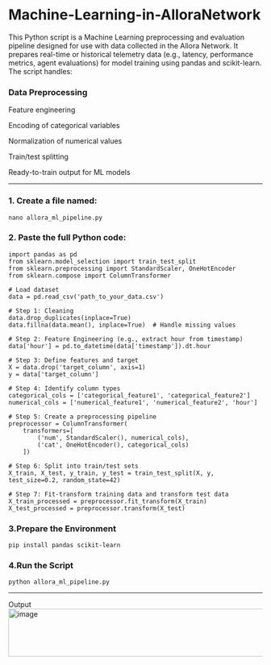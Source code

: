 # Machine-Learning-in-AlloraNetwork
This Python script is a Machine Learning preprocessing and evaluation pipeline designed for use with data collected in the Allora Network. It prepares real-time or historical telemetry data (e.g., latency, performance metrics, agent evaluations) for model training using pandas and scikit-learn.
The script handles:

### Data Preprocessing

Feature engineering

Encoding of categorical variables

Normalization of numerical values

Train/test splitting

Ready-to-train output for ML models

---

### 1. Create a file named:
```
nano allora_ml_pipeline.py
```
### 2. Paste the full Python code:
```
import pandas as pd
from sklearn.model_selection import train_test_split
from sklearn.preprocessing import StandardScaler, OneHotEncoder
from sklearn.compose import ColumnTransformer

# Load dataset
data = pd.read_csv('path_to_your_data.csv')

# Step 1: Cleaning
data.drop_duplicates(inplace=True)
data.fillna(data.mean(), inplace=True)  # Handle missing values

# Step 2: Feature Engineering (e.g., extract hour from timestamp)
data['hour'] = pd.to_datetime(data['timestamp']).dt.hour

# Step 3: Define features and target
X = data.drop('target_column', axis=1)
y = data['target_column']

# Step 4: Identify column types
categorical_cols = ['categorical_feature1', 'categorical_feature2']
numerical_cols = ['numerical_feature1', 'numerical_feature2', 'hour']

# Step 5: Create a preprocessing pipeline
preprocessor = ColumnTransformer(
    transformers=[
        ('num', StandardScaler(), numerical_cols),
        ('cat', OneHotEncoder(), categorical_cols)
    ])

# Step 6: Split into train/test sets
X_train, X_test, y_train, y_test = train_test_split(X, y, test_size=0.2, random_state=42)

# Step 7: Fit-transform training data and transform test data
X_train_processed = preprocessor.fit_transform(X_train)
X_test_processed = preprocessor.transform(X_test)
```

### 3.Prepare the Environment
```
pip install pandas scikit-learn
```
### 4.Run the Script
```
python allora_ml_pipeline.py
```
---
Output
<img width="966" height="95" alt="image" src="https://github.com/user-attachments/assets/429282d3-223d-47ee-b1a2-177adf87d7e4" />

